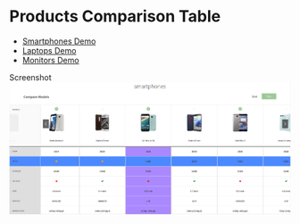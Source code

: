 Products Comparison Table
=========
* [Smartphones Demo](https://mittman.github.io/products-comparison-table/?p=smartphones)
* [Laptops Demo](https://mittman.github.io/products-comparison-table/?p=laptops)
* [Monitors Demo](https://mittman.github.io/products-comparison-table/?p=monitors)

Screenshot
![screenshot](smartphones.png) 
